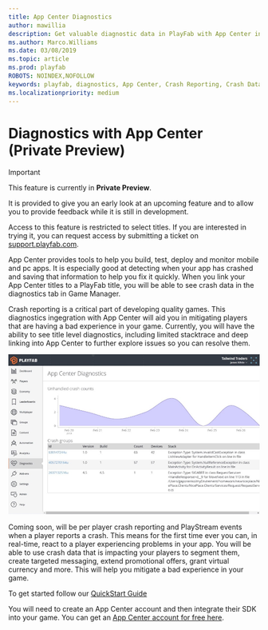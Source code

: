 ```yaml
---
title: App Center Diagnostics
author: mawillia
description: Get valuable diagnostic data in PlayFab with App Center integration
ms.author: Marco.Williams
ms.date: 03/08/2019
ms.topic: article
ms.prod: playfab
ROBOTS: NOINDEX,NOFOLLOW
keywords: playfab, diagnostics, App Center, Crash Reporting, Crash Data
ms.localizationpriority: medium
---
```


# Diagnostics with App Center (Private Preview)

> [!IMPORTANT]
> This feature is currently in **Private Preview**.  
>
> It is provided to give you an early look at an upcoming feature and to allow you to provide feedback while it is still in development.  
>
> Access to this feature is restricted to select titles. If you are interested in trying it, you can request access by submitting a ticket on [support.playfab.com](https://support.playfab.com/hc/en-us/requests/new).

App Center provides tools to help you build, test, deploy and monitor mobile and pc apps.  It is especially good at detecting when your app has crashed and saving that information to help you fix it quickly. When you link your App Center titles to a PlayFab title, you will be able to see crash data in the diagnostics tab in Game Manager. 

Crash reporting is a critical part of developing quality games. This diagnostics ingegration with App Center will aid you in mitigating players that are having a bad experience in your game. Currently, you will have the ability to see title level diagnostics, including limited stacktrace and deep linking into App Center to further explore issues so you can resolve them. 

![App Center Dashboard Image](media/appcenter_gm_dash.png)

Coming soon, will be per player crash reporting and PlayStream events when a player reports a crash. This means for the first time ever you can, in real-time, react to a player experiencing problems in your app.  You will be able to use crash data that is impacting your players to segment them, create targeted messaging, extend promotional offers, grant virtual currency and more.  This will help you mitigate a bad experience in your game. 

To get started follow our [QuickStart Guide](quickstart.md)

You will need to create an App Center account and then integrate their SDK into your game. You can get an [App Center account for free here](https://appcenter.ms/create-account?referrer=playfab).
